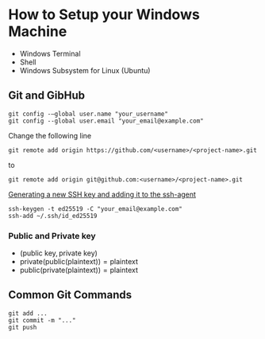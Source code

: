 # How to Setup your Windows Machine

- Windows Terminal
- Shell
- Windows Subsystem for Linux (Ubuntu)


## Git and GibHub

```
git config -–global user.name "your_username"
git config --global user.email "your_email@example.com"
```

Change the following line

```
git remote add origin https://github.com/<username>/<project-name>.git
```

to 

```
git remote add origin git@github.com:<username>/<project-name>.git
```

[Generating a new SSH key and adding it to the ssh-agent](https://docs.github.com/en/authentication/connecting-to-github-with-ssh/generating-a-new-ssh-key-and-adding-it-to-the-ssh-agent)

```
ssh-keygen -t ed25519 -C "your_email@example.com"
ssh-add ~/.ssh/id_ed25519
```

### Public and Private key

- $(\text{public key}, \text{private key})$
- $\text{private}(\text{public}(\text{plaintext})) = \text{plaintext}$
- $\text{public}(\text{private}(\text{plaintext})) = \text{plaintext}$

## Common Git Commands

```
git add ...
git commit -m "..."
git push
```


